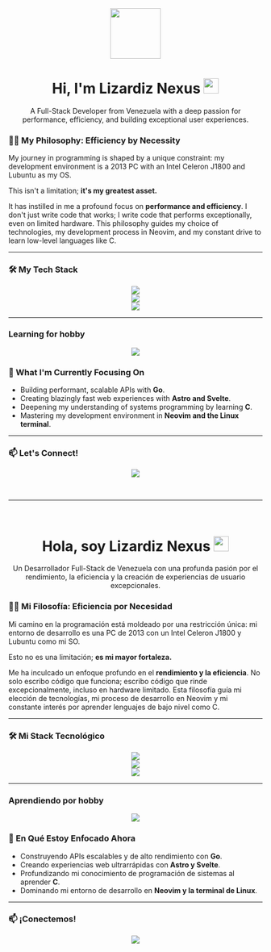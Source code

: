 <div id="header" align="center">
  <img src="https://media.giphy.com/media/M9gbBd9nbDrOTu1Mqx/giphy.gif" width="100"/>
  <h1>
    Hi, I'm Lizardiz Nexus
    <img src="https://media.giphy.com/media/hvRJCLFzcasrR4ia7z/giphy.gif" width="30px"/>
  </h1>
  <p>A Full-Stack Developer from Venezuela with a deep passion for performance, efficiency, and building exceptional user experiences.</p>
</div>

### 👨‍💻 My Philosophy: Efficiency by Necessity

My journey in programming is shaped by a unique constraint: my development environment is a 2013 PC with an Intel Celeron J1800 and Lubuntu as my OS.

This isn't a limitation; **it's my greatest asset.**

It has instilled in me a profound focus on **performance and efficiency**. I don't just write code that works; I write code that performs exceptionally, even on limited hardware. This philosophy guides my choice of technologies, my development process in Neovim, and my constant drive to learn low-level languages like C.

---

### 🛠️ My Tech Stack

<p align="center">
  <a href="https://skillicons.dev">
    <img src="https://skillicons.dev/icons?i=astro,svelte,react,html,css,js,ts" />
  </a>
  <br>
  <a href="https://skillicons.dev">
    <img src="https://skillicons.dev/icons?i=go,sqlite,mysql" />
  </a>
  <br>
  <a href="https://skillicons.dev">
    <img src="https://skillicons.dev/icons?i=linux,neovim,git" />
  </a>
</p>

---
  ### Learning for hobby
  <p align="center">
  <a href="https://skillicons.dev">
    <img src="https://skillicons.dev/icons?i=vim,c" />
  </a>
</p>

### 🌱 What I'm Currently Focusing On

* Building performant, scalable APIs with **Go**.
* Creating blazingly fast web experiences with **Astro and Svelte**.
* Deepening my understanding of systems programming by learning **C**.
* Mastering my development environment in **Neovim and the Linux terminal**.

---

### 📫 Let's Connect!

<p align="center">
  <a href="mailto:lizardizwebdev@gmail.com"><img src="https://img.shields.io/badge/Gmail-D14836?style=for-the-badge&logo=gmail&logoColor=white" /></a>
  </p>

<br>
<hr>
<br>

<div id="header-es" align="center">
  <h1>
    Hola, soy Lizardiz Nexus
    <img src="https://media.giphy.com/media/hvRJCLFzcasrR4ia7z/giphy.gif" width="30px"/>
  </h1>
  <p>Un Desarrollador Full-Stack de Venezuela con una profunda pasión por el rendimiento, la eficiencia y la creación de experiencias de usuario excepcionales.</p>
</div>

### 👨‍💻 Mi Filosofía: Eficiencia por Necesidad

Mi camino en la programación está moldeado por una restricción única: mi entorno de desarrollo es una PC de 2013 con un Intel Celeron J1800 y Lubuntu como mi SO.

Esto no es una limitación; **es mi mayor fortaleza.**

Me ha inculcado un enfoque profundo en el **rendimiento y la eficiencia**. No solo escribo código que funciona; escribo código que rinde excepcionalmente, incluso en hardware limitado. Esta filosofía guía mi elección de tecnologías, mi proceso de desarrollo en Neovim y mi constante interés por aprender lenguajes de bajo nivel como C.

---

### 🛠️ Mi Stack Tecnológico

<p align="center">
  <a href="https://skillicons.dev">
    <img src="https://skillicons.dev/icons?i=astro,svelte,react,html,css,js,ts" />
  </a>
  <br>
  <a href="https://skillicons.dev">
    <img src="https://skillicons.dev/icons?i=go,sqlite,mysql" />
  </a>
  <br>
  <a href="https://skillicons.dev">
    <img src="https://skillicons.dev/icons?i=linux,neovim,vim,git,c" />
  </a>
</p>

---
  ### Aprendiendo por hobby
  <p align="center">
  <a href="https://skillicons.dev">
    <img src="https://skillicons.dev/icons?i=vim,c" />
  </a>
</p>

### 🌱 En Qué Estoy Enfocado Ahora

* Construyendo APIs escalables y de alto rendimiento con **Go**.
* Creando experiencias web ultrarrápidas con **Astro y Svelte**.
* Profundizando mi conocimiento de programación de sistemas al aprender **C**.
* Dominando mi entorno de desarrollo en **Neovim y la terminal de Linux**.

---

### 📫 ¡Conectemos!

<p align="center">
  <a href="mailto:lizardizwebdev@gmail.com"><img src="https://img.shields.io/badge/Gmail-D14836?style=for-the-badge&logo=gmail&logoColor=white" /></a>
  </p>

